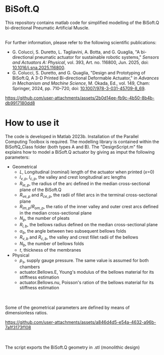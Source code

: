 # BiSoft.Q
This repository contains matlab code for simplified modelling of the BiSoft.Q bi-directional Pneumatic Artificial Muscle.

<br>
For further information, please refer to the following scientific publications:

- G. Colucci, S. Duretto, L. Tagliavini, A. Botta, and G. Quaglia, "A bi-directional pneumatic actuator for sustainable robotic systems," *Sensors and Actuators A: Physical*, vol. 393, Art. no. 116800, Jun. 2025, doi: [10.1016/j.sna.2025.116800](https://doi.org/10.1016/j.sna.2025.116800).
- G. Colucci, S. Duretto, and G. Quaglia, "Design and Prototyping of BiSoft.Q, A 3-D Printed Bi-directional Deformable Actuator," in *Advances in Mechanism and Machine Science*, M. Okada, Ed., vol. 149, Cham: Springer, 2024, pp. 710–720, doi: [10.1007/978-3-031-45709-8_69](https://doi.org/10.1007/978-3-031-45709-8_69).

https://github.com/user-attachments/assets/2b0d14ee-fb9c-4b50-8b4b-db9917180dd8

# How to use it

The code is developed in Matlab 2023b. Installation of the Parallel Computing Toolbox is required. The modelling library is contained within the BiSoftQ_Class folder (both types A and B). The "DesignScript.m" file explains how to model a BiSoft.Q actuator by giving as imput the following parameters:
- Geometrical
  - $L$, Longitudinal (nominal) length of the actuator when printed ($x=$0)
  - $l_{v,p}$, $l_{c,p}$, the valley and crest longitudinal arc lengths
  - $R_{ie,p}$, the radius of the arc defined in the median cross-sectional plane of the BiSoft.Q
  - $R_{ve,p}$ and $R_{ce,p}$, the radii of fillet arcs in the terminal cross-sectional plane
  - $R_{im,p}/R_{om,p}$, the ratio of the inner valley and outer crest arcs defined in the median cross-sectional plane
  - $N_{p}$, the number of pleats
  - $R_{i,b}$, the bellows radius defined on the median cross-sectional plane 
  - $\alpha_{b}$, the angle between two subsequent bellows folds
  - $R_{v,b}$ and $R_{c,b}$, the valley and crest fillet radii of the bellows  
  - $N_b$, the number of bellows folds
  - $t$, thickness of the membranes
- Physical
  - $p_{s}$, supply gauge pressure. The same value is assumed for both chambers
  - actuator.Bellows.E, Young's modulus of the bellows material for its stiffness estimation
  - actuator.Bellows.nu, Poisson's ration of the bellows material for its stiffness estimation

<br><br>
Some of the geometrical parameters are defined by means of dimensionless ratios.

https://github.com/user-attachments/assets/a846d4d5-e54a-4632-a96b-7a1f3173f108

<br><br>
The script exports the BiSoft.Q geometry in .stl (monolithic design)

<p align="center">
  <img src="https://github.com/user-attachments/assets/8a9003da-711a-40fa-a122-c52bf30f8701" alt=""/>
</p>



